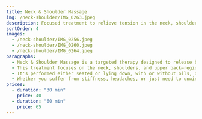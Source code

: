 ```yaml
---
title: Neck & Shoulder Massage
img: /neck-shoulder/IMG_0263.jpeg
description: Focused treatment to relieve tension in the neck, shoulders, and upper back.
sortOrder: 4
images:
  - /neck-shoulder/IMG_0256.jpeg
  - /neck-shoulder/IMG_0260.jpeg
  - /neck-shoulder/IMG_0264.jpeg
paragraphs:
  - Neck & Shoulder Massage is a targeted therapy designed to release built-up tension in the upper body, especially in areas commonly affected by stress, posture, and daily strain.
  - This treatment focuses on the neck, shoulders, and upper back—regions that often carry the weight of long working hours, desk jobs, or emotional stress. Through a combination of kneading, pressure point work, and gentle stretching, the massage helps loosen tight muscles and improve blood flow.
  - It's performed either seated or lying down, with or without oils, depending on your comfort. The technique is both effective and time-efficient, making it a great option for those looking for quick but impactful relief.
  - Whether you suffer from stiffness, headaches, or just need to unwind after a long day, a Neck & Shoulder Massage provides focused care that restores ease and mobility in your upper body.
prices:
  - duration: "30 min"
    price: 40
  - duration: "60 min"
    price: 65
---
```



